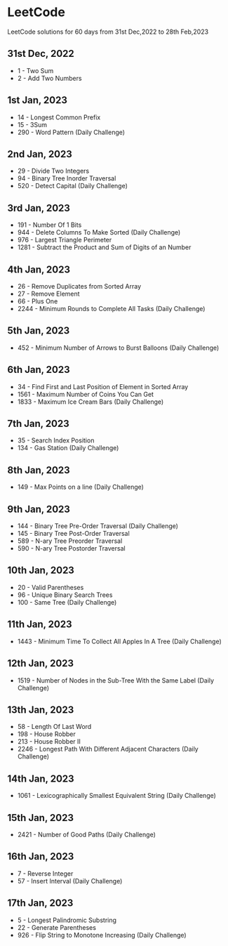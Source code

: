 # LeetCode
LeetCode solutions for 60 days from 31st Dec,2022 to 28th Feb,2023

## 31st Dec, 2022
- 1 - Two Sum
- 2 - Add Two Numbers

## 1st Jan, 2023
- 14 - Longest Common Prefix
- 15 - 3Sum
- 290 - Word Pattern (Daily Challenge)

## 2nd Jan, 2023
- 29 - Divide Two Integers
- 94 - Binary Tree Inorder Traversal
- 520 - Detect Capital (Daily Challenge)

## 3rd Jan, 2023
- 191 - Number Of 1 Bits
- 944 - Delete Columns To Make Sorted (Daily Challenge)
- 976 - Largest Triangle Perimeter
- 1281 - Subtract the Product and Sum of Digits of an Number

## 4th Jan, 2023
- 26 - Remove Duplicates from Sorted Array
- 27 - Remove Element
- 66 - Plus One
- 2244 - Minimum Rounds to Complete All Tasks (Daily Challenge)

## 5th Jan, 2023
- 452 - Minimum Number of Arrows to Burst Balloons (Daily Challenge)

## 6th Jan, 2023
- 34 - Find First and Last Position of Element in Sorted Array
- 1561 - Maximum Number of Coins You Can Get
- 1833 - Maximum Ice Cream Bars (Daily Challenge)

## 7th Jan, 2023
- 35 - Search Index Position
- 134 - Gas Station (Daily Challenge)

## 8th Jan, 2023
- 149 - Max Points on a line (Daily Challenge)

## 9th Jan, 2023
- 144 - Binary Tree Pre-Order Traversal (Daily Challenge)
- 145 - Binary Tree Post-Order Traversal
- 589 - N-ary Tree Preorder Traversal
- 590 - N-ary Tree Postorder Traversal

## 10th Jan, 2023
- 20 - Valid Parentheses
- 96 - Unique Binary Search Trees
- 100 - Same Tree (Daily Challenge)

## 11th Jan, 2023
- 1443 - Minimum Time To Collect All Apples In A Tree (Daily Challenge)

## 12th Jan, 2023
- 1519 - Number of Nodes in the Sub-Tree With the Same Label (Daily Challenge)

## 13th Jan, 2023
- 58 - Length Of Last Word
- 198 - House Robber
- 213 - House Robber II
- 2246 - Longest Path With Different Adjacent Characters (Daily Challenge)

## 14th Jan, 2023
- 1061 - Lexicographically Smallest Equivalent String (Daily Challenge)

## 15th Jan, 2023
- 2421 - Number of Good Paths (Daily Challenge)

## 16th Jan, 2023
- 7 - Reverse Integer
- 57 - Insert Interval (Daily Challenge)

## 17th Jan, 2023
- 5 - Longest Palindromic Substring
- 22 - Generate Parentheses
- 926 - Flip String to Monotone Increasing (Daily Challenge)